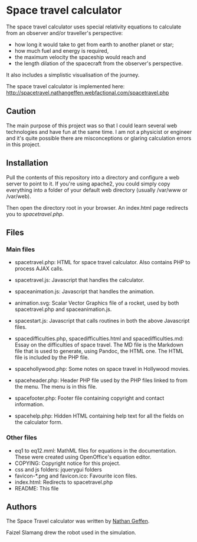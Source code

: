 # Space travel calculator

The space travel calculator uses special relativity equations to calculate from an observer and/or traveller's perspective:

- how long it would take to get from earth to another planet or star;
- how much fuel and energy is required,
- the maximum velocity the spaceship would reach and
- the length dilation of the spacecraft from the observer's perspective.

It also includes a simplistic visualisation of the journey.

The space travel calculator is implemented here:
http://spacetravel.nathangeffen.webfactional.com/spacetravel.php

## Caution

The main purpose of this project was so that I could learn several web
technologies and have fun at the same time. I am not a physicist or
engineer and it's quite possible there are misconceptions or glaring
calculation errors in this project.

## Installation

Pull the contents of this repository into a directory and
configure a web server to point to it. If you're using apache2, you
could simply copy everything into a folder of your default web directory (usually /var/www or /var/web).

Then open the directory root in your browser. An index.html page
redirects you to *spacetravel.php*.

## Files

### Main files

- spacetravel.php: HTML for space travel calculator. Also contains PHP to process AJAX calls.

- spacetravel.js: Javascript that handles the calculator.

- spaceanimation.js: Javascript that handles the animation.

- animation.svg: Scalar Vector Graphics file of a rocket, used by both spacetravel.php and spaceanimation.js.

- spacestart.js: Javascript that calls routines in both the above Javascript files.

- spacedifficulties.php, spacedifficulties.html and spacedifficulties.md: Essay on the difficulties of space travel. The MD file is the Markdown file that is used to generate, using Pandoc, the HTML one. The HTML file is included by the PHP file.

- spacehollywood.php: Some notes on space travel in Hollywood movies.

- spaceheader.php: Header PHP file used by the PHP files linked to from the menu. The menu is in this file.

- spacefooter.php: Footer file containing copyright and contact information.

- spacehelp.php: Hidden HTML containing help text for all the fields on the calculator form.

### Other files

- eq1 to eq12.mml: MathML files for equations in the documentation. These were created using OpenOffice's equation editor.
- COPYING: Copyright notice for this project.
- css and js folders: jquerygui folders
- favicon-*.png and favicon.ico: Favourite icon files.
- index.html: Redirects to spacetravel.php
- README: This file

## Authors

The Space Travel calculator was written by [Nathan Geffen](http://nathangeffen.webfactional.com/).

Faizel Slamang drew the robot used in the simulation.


